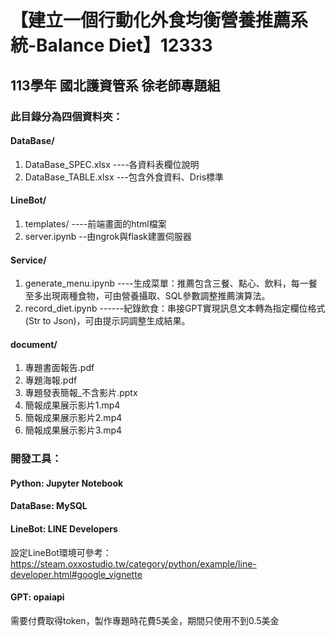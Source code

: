 # 【建立一個行動化外食均衡營養推薦系統-Balance Diet】12333
## 113學年 國北護資管系 徐老師專題組 
### 此目錄分為四個資料夾：
#### DataBase/
1. DataBase_SPEC.xlsx ----各資料表欄位說明
2. DataBase_TABLE.xlsx ---包含外食資料、Dris標準

#### LineBot/
1. templates/ ----前端畫面的html檔案
2. server.ipynb --由ngrok與flask建置伺服器

#### Service/
1. generate_menu.ipynb ----生成菜單：推薦包含三餐、點心、飲料，每一餐至多出現兩種食物，可由營養攝取、SQL參數調整推薦演算法。
2. record_diet.ipynb ------紀錄飲食：串接GPT實現訊息文本轉為指定欄位格式(Str to Json)，可由提示詞調整生成結果。

#### document/
1. 專題書面報告.pdf
2. 專題海報.pdf
3. 專題發表簡報_不含影片.pptx
4. 簡報成果展示影片1.mp4
5. 簡報成果展示影片2.mp4
6. 簡報成果展示影片3.mp4

### 開發工具：
#### Python: Jupyter Notebook
#### DataBase: MySQL
#### LineBot: LINE Developers
設定LineBot環境可參考：
https://steam.oxxostudio.tw/category/python/example/line-developer.html#google_vignette
#### GPT: opaiapi
需要付費取得token，製作專題時花費5美金，期間只使用不到0.5美金
